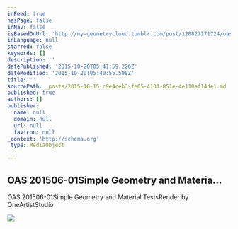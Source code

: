 ```yaml
---
inFeed: true
hasPage: false
inNav: false
isBasedOnUrl: 'http://my-geometrycloud.tumblr.com/post/120827171724/oas-201506-01-simple-geometry-and-material-tests'
inLanguage: null
starred: false
keywords: []
description: ''
datePublished: '2015-10-20T05:41:59.226Z'
dateModified: '2015-10-20T05:40:55.598Z'
title: ''
sourcePath: _posts/2015-10-15-c9e4ceb3-fe05-4131-851e-4e110af14de1.md
published: true
authors: []
publisher:
  name: null
  domain: null
  url: null
  favicon: null
_context: 'http://schema.org'
_type: MediaObject

---
```

<article style=""><h1>OAS 201506-01Simple Geometry and Materia...</h1><p>OAS 201506-01Simple Geometry and Material TestsRender by OneArtistStudio</p><img src="http://40.media.tumblr.com/2c21d8f87cc6c8f2c34429b9e5b541f1/tumblr_npi8bl1RBD1uv7wwio1_500.jpg" /></article>